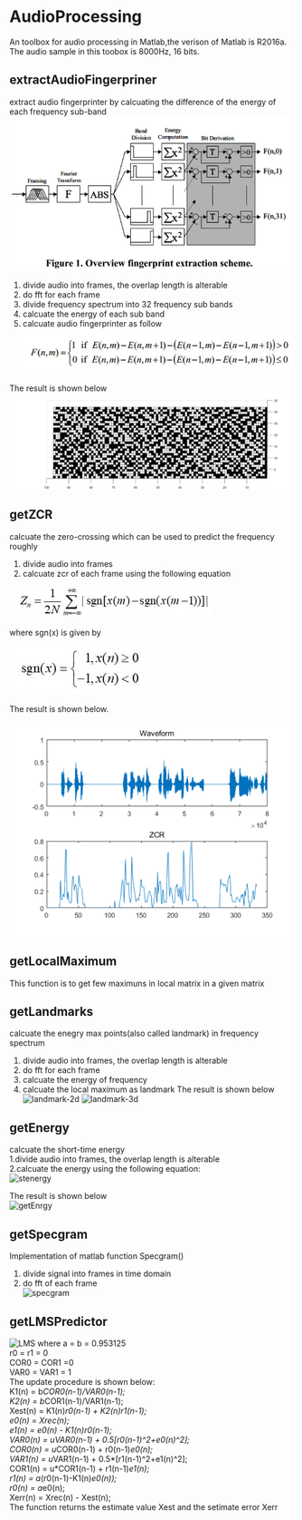 # AudioProcessing
An toolbox for audio processing in Matlab,the verison of Matlab is R2016a. </br>
The audio sample in this toobox is 8000Hz, 16 bits.

## extractAudioFingerpriner
extract audio fingerprinter by calcuating the difference of the energy of each frequency sub-band 
![Extraction process](https://github.com/DandelionLau/AudioProcessing/blob/master/pic/audiofingerprinter.jpg)

1. divide audio into frames, the overlap length is alterable
2. do fft for each frame 
3. divide frequency spectrum into 32 frequency sub bands
4. calcuate the energy of each sub band
5. calcuate audio fingerprinter as follow</br>
![Bit Derviation](https://github.com/DandelionLau/AudioProcessing/blob/master/pic/bitDerivation.JPG)

The result is shown below
![printer](https://github.com/DandelionLau/AudioProcessing/blob/master/pic/fingerprinter.png)

## getZCR
calcuate the zero-crossing which can be used to predict the frequency roughly
1. divide audio into frames 
2. calcuate zcr of each frame using the following equation

![ZCR](https://github.com/DandelionLau/AudioProcessing/blob/master/pic/ZCR.JPG)
                                   
where sgn(x) is given by

![sgn(x)](https://github.com/DandelionLau/AudioProcessing/blob/master/pic/sgn.JPG)

The result is shown below.

![zcrpic](https://github.com/DandelionLau/AudioProcessing/blob/master/pic/ZeroCrossingRate.png)
## getLocalMaximum
This function is to get few maximuns in local matrix in a given matrix

## getLandmarks
calcuate the enegry max points(also called landmark) in frequency spectrum 
1. divide audio into frames, the overlap length is alterable
2. do fft for each frame 
3. calcuate the energy of frequency 
4. calcuate the local maximum as landmark
The result is shown below
![landmark-2d](https://github.com/DandelionLau/AudioProcessing-toolbox/blob/master/pic/landmark-2d.png)
![landmark-3d](https://github.com/DandelionLau/AudioProcessing-toolbox/blob/master/pic/landmark-3d.png)

## getEnergy
calcuate the short-time energy</br>
1.divide audio into frames, the overlap length is alterable</br>
2.calcuate the energy using the following equation:</br>
![stenergy](https://github.com/DandelionLau/AudioProcessing-toolbox/blob/master/pic/short-time-energy.png)

The result is shown below</br>
![getEnrgy](https://github.com/DandelionLau/AudioProcessing-toolbox/blob/master/pic/getEnergy.png)

## getSpecgram
Implementation of matlab function Specgram() 
1. divide signal into frames in time domain</br>
2. do fft of each frame</br>
![specgram](https://github.com/DandelionLau/AudioProcessing-toolbox/blob/master/pic/specgram.png)

## getLMSPredictor
![LMS](https://github.com/DandelionLau/AudioProcessing-toolbox/blob/master/pic/LMSPredictor.JPG)
where a = b = 0.953125</br>
r0 = r1 = 0</br>
COR0 = COR1 =0</br>
VAR0 = VAR1 = 1</br>
The update procedure is shown below:</br>
  K1(n) = b*COR0(n-1)/VAR0(n-1);</br>
	K2(n) = b*COR1(n-1)/VAR1(n-1);</br>
	Xest(n) =  K1(n)*r0(n-1) + K2(n)*r1(n-1);</br>
	e0(n) = Xrec(n);</br>
	e1(n) = e0(n) - K1(n)*r0(n-1);</br>
	VAR0(n) = u*VAR0(n-1) + 0.5*[r0(n-1)^2+e0(n)^2];</br>
	COR0(n) = u*COR0(n-1) + r0(n-1)*e0(n);</br>
	VAR1(n) = u*VAR1(n-1) + 0.5*[r1(n-1)^2+e1(n)^2];</br>
	COR1(n) = u*COR1(n-1) + r1(n-1)*e1(n);</br>
	r1(n) = a*(r0(n-1)-K1(n)*e0(n));</br>
	r0(n) = a*e0(n);</br>
	Xerr(n) = Xrec(n) - Xest(n);</br>
The function returns the estimate value Xest and the setimate error Xerr
